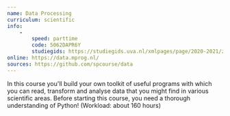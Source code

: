 ```yaml
---
name: Data Processing
curriculum: scientific
info:
    -
        speed: parttime
        code: 5062DAPR6Y
        studiegids: https://studiegids.uva.nl/xmlpages/page/2020-2021/zoek-vak/vak/79534
online: https://data.mprog.nl/
sources: https://github.com/spcourse/data
---
```


In this course you'll build your own toolkit of useful programs with which you can read, transform and analyse data that you might find in various scientific areas. Before starting this course, you need a thorough understanding of Python! (Workload: about 160 hours)
